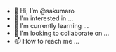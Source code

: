 - 👋 Hi, I’m @sakumaro
- 👀 I’m interested in ...
- 🌱 I’m currently learning ...
- 💞️ I’m looking to collaborate on ...
- 📫 How to reach me ...

<!---
sakumaro/sakumaro is a ✨ special ✨ repository because its `README.md` (this file) appears on your GitHub profile.
You can click the Preview link to take a look at your changes.
--->
